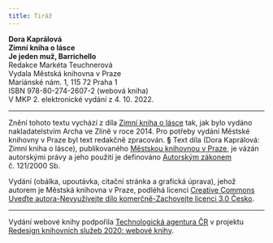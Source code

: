 ```yaml
---
title: Tiráž
---
```


**Dora Kaprálová    
Zimní kniha o lásce**  
**Je jeden muž, Barrichello**  
Redakce Markéta Teuchnerová  
Vydala Městská knihovna v Praze  
Mariánské nám. 1, 115 72 Praha 1  
ISBN 978-80-274-2607-2 (webová kniha)  
V MKP 2. elektronické vydání z 4. 10. 2022.

***

Znění tohoto textu vychází z díla [Zimní kniha o lásce](https://search.mlp.cz/cz/titul/zimni-kniha-o-lasce/4033175/#book-content) tak, jak bylo vydáno nakladatelstvím Archa ve Zlíně v roce 2014. Pro potřeby vydání Městské knihovny v Praze byl text redakčně zpracován.
**§**
Text díla (Dora Kaprálová: Zimní kniha o lásce), publikovaného [Městskou knihovnou v Praze](https://www.mlp.cz/cz/), je vázán autorskými právy a jeho použití je definováno [Autorským zákonem](https://www.mkcr.cz/predpisy-zakonu-709.html) č. 121/2000 Sb.

Vydání (obálka, upoutávka, citační stránka a grafická úprava), jehož autorem je Městská knihovna v Praze, podléhá licenci [Creative Commons Uveďte autora-Nevyužívejte dílo komerčně-Zachovejte licenci 3.0 Česko](https://creativecommons.org/licenses/by-nc-sa/3.0/cz/).


***

Vydání webové knihy podpořila [Technologická agentura ČR](https://www.tacr.cz/) v projektu [Redesign knihovních služeb 2020: webové knihy](https://starfos.tacr.cz/cs/project/TL04000391).